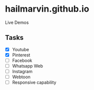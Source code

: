 # hailmarvin.github.io
Live Demos

## Tasks
- [x] Youtube
- [x] Pinterest
- [ ] Facebook
- [ ] Whatsapp Web
- [ ] Instagram
- [ ] Webtoon
- [ ] Responsive capability

